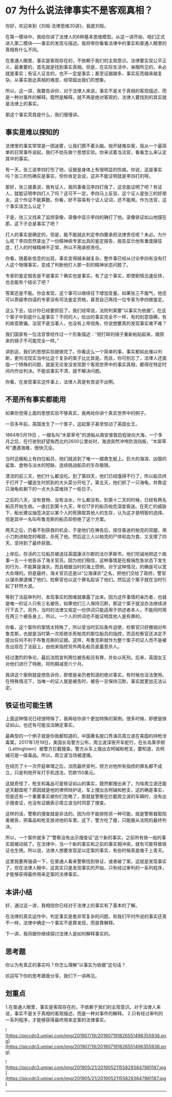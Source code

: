 # 07 为什么说法律事实不是客观真相？

你好，欢迎来到《刘晗·法律思维30讲》，我是刘晗。

在第一模块中，我给你讲了法律人的6种基本思维模型。从这一讲开始，咱们正式进入第二模块——事实的发现与描述。我将带你看看法律中的事实和普通人眼里的真相有什么不同。

在普通人眼里，事实是客观存在的，不依赖于我们的主观意识。法律要实现公平正义，最重要的，首先就是找到事实真相。但是，在实际生活中，亲眼所见的，未必就是事实；有证人证言的，也不一定是事实；甚至证据越多，事实反而越来越复杂。从事实抵达真相的难度，经常超出我们的想象。

所以，这一讲，我要告诉你，对于法律人来说，事实不是关于真相的客观描述，而是一种对事件的解释。既然是解释，就不再是绝对客观的，法律人要找到的其实就是法律上的事实。

那这个事实究竟是什么，我们慢慢讲。

## 事实是难以探知的

法律里的事实常常是一团迷雾，让我们摸不着头脑。抛开疑难杂案，我从一个最简单的日常事件说起，我们不妨先做个思想实验。你来试着当法官，看看怎么来认定其中的事实。

有一天，张三说李四打伤了他，证据是身体上有很明显的伤痕。你说，这是事实吗？张三的伤确实是事实，但你肯定会说，这并不能证明就是李四打的呀。

那好，张三接着说，我有证人，我同事看见李四打我了，这总能证明了吧？有证人，就能证明李四打人了吗？这可不一定，李四马上反驳，这个证人是张三的好朋友，这个作证不能算数。你看，好不容易有个证人证词，还不能用。作为法官，这个事实该怎么认定？

于是，张三又找来了监控录像，录像中显示李四的确打了他。录像铁证如山地摆在那，这下子总是事实了吧？

打人的事实是确定的，但是，能不能就此判定李四要承担法律责任呢？未必。为什么呢？李四忽然拿出了一份精神病专家出具的鉴定报告，报告显示他有重度躁狂症，打人的时候精神不正常，所以不用承担责任。

你看，随着新信息的出现，事实变得越来越复杂。整件事已经从讨论李四有没有打人这个物理事实，变成了判断他打人那一刻的精神状态问题了。

专家的鉴定报告是不是事实？确实也是事实。有了这个事实，即使剧情迅速反转，也总能有个结论了吧？

答案还是不能。你会发现，这个事可以继续往下增加变量。如果张三不服气，他还可以质疑李四请的专家没有司法鉴定资格，甚至自己再找一位专家为李四做鉴定。

这么下去，估计你已经要抓狂了。我们经常说，法院判案要“以事实为依据”。在这个案子中到底什么是事实？不同的人，给出的事实完全不一样，有的刻意隐瞒，有的故意欺骗，法官不是当事人，也没有上帝视角，你说想要真的发现事实难不难？

我们国家有一位法官曾经作过一个形象描述：“把打碎的镜子重新粘贴起来，跟原来的镜子不可能完全一样。”

讲到这，我们的思想实验就做完了。你看这么一个简单的事，事实都如此难以判断，更何况现实当中比这个复杂的案子比比皆是。而且，你可别忘了，法律人还面临一个特殊的问题，就是无论发没发现那个客观世界中的事实真相，都得在特定时间内作出判决。不能说事实不清，就不解决问题。

你看，在发现事实这件事上，法律人真是有苦说不出啊。

## 不是所有事实都能用

如果你觉得上面的思想实验不够真实，我再给你讲个真实世界中的例子。

一百多年前，英国发生了一个案子，这起案子甚至惊动了英国女王。

1884年5月19日 ，一艘名叫“木犀草号”的游船从南安普敦启程驶向大海，一个多月之后，在行驶到好望角西北约2600公里处时，海浪突然冲垮防浪挡板，“木犀草号”遭遇海难，很快沉没。

当时这艘船上有四位船员，他们就逃到了唯一一艘救生艇上。巨大的海浪、凶狠的鲨鱼、食物与淡水的短缺，连续挑战船员的生存极限。

漂流的前三天，他们什么都没吃。到了第四天，他们已经饿得不行了，所以船员终于打开了一罐逃生时抓到的大头菜分开吃了。第五天，他们抓了一只海龟，并靠这只海龟和剩下的一点大头菜维持了一些日子。

之后的八天，没有食物、没有淡水，什么都没有。到第十二天的时候，已经有两名船员开始生病。一直扛到第十九天，年仅17岁的船员帕克深度昏迷。在死亡的威胁下，船长建议抽签决定以某个人的死换取其他人的生存，认为这才是明智的选择。但是其中一名叫布鲁克斯的船员却拒绝了这个方案。

两天之后，仍看不到获救的机会，于是他们在祷告后，按住昏迷的帕克的双腿，用小刀刺进帕克的喉部，杀死了他。然后这三人以帕克的尸体和血为食，又支撑了四天，坚持到了最终获救。

上岸后，存活的三位船员被送往英国康沃尔郡的法尔茅斯市。他们坦诚地把这个故事一五一十地告诉了海关官员。因为他们相信，这种事情是在极端危急状态下发生的行为，不能算是谋杀。而且根据当时的海上惯例，对于这种情况，的确是可以宽大处理的。但是最终，海关官员还是以“公海谋杀”之名，把他们交给了政府，警官以谋杀罪逮捕了他们，检察官也以这个罪名起诉了他们。然后这个案子就在当时引起了轩然大波。

等到了法庭审判时，发现事实的困难就暴露了出来。因为这件事情的亲历者，也就是唯一的证人只有三名被告，如果他们三人保持沉默，那这个案子就没办法继续进行下去了。另外，当时的法律又规定一份供词只能适用于供述者本人，不能同时用在两三个被告身上，所以，一个人的供词也不能证明其他人是有罪的。

你看，这个案件的案情太特殊了，所以受当时实际条件迫使，检察官只好撤销对布鲁克斯，也就是当时第一次拒绝杀死帕克的那位船员的指控，而且检察官还决定不提出任何不利于布鲁克斯的证据。这样，布鲁克斯就作为整个案子的证人而不是被告出现在了法庭上，由他来指控另外两名船员是蓄意杀人。

经过激烈的争论，最后法院宣判两位被告船员有罪，并处以死刑。后来，英国女王对他们进行了特赦，将刑期减至六个月。

我讲这个案例就是想告诉你，即使是亲历者知道的绝对事实，有时候也没法使用。在特殊情况下，当唯一的证人就是被告时，被告一旦保持沉默，事实就更加无法认定。

## 铁证也可能生锈

上面这种情况已经很特殊了，我再给你讲个更加特殊的案例。很多时候，即便是铁证如山，也还有可能没法确定事实。

最典型的一个例子就是你我都知道的，中国著名脱口秀演员周立波在美国的持枪涉毒案。2017年1月19日，美国长岛警方公布，周立波深夜开车蛇行，在长岛莱亭顿（Lattingtown）被警方拦截搜查。警方从车上搜出古柯碱和枪支，要知道，古柯碱可是一级毒品。所以，周立波当场被逮捕。

在经历了十一次开庭审理之后，法院最终宣判，控方对他所有指控的罪名都不成立，只是判他开车打手机违法，罚款150美元。

这就奇怪了，枪支和毒品可是铁证如山的事实，既然都搜出来了，为啥周立波还能逆天翻盘呢？原因就是他的律师辩护说，车上搜出古柯碱和枪支，这的确是事实，但是还有一个重要事实被你们忽略了，那就是警察在拦截周立波的车辆时，没有出示搜查证，也没有证据表示周立波当时同意了搜查。

这样的话，警察的搜查就是非法的。因为你不能排除另一种可能，就是警察栽赃陷害被告，把毒品和枪支放进他的车里。这下，警方吃了瘪，只能服从法院的最终判决。

所以，一个案件就多了“警察没有出示搜查证”这个新的事实，之前所有铁一般的事实就被动摇了。在法律中，当一个新的事实和之前的事实相冲突，就有可能导致铁证也生锈。所以说，法律人想要发现足以定案的事实，有些时候真是难于上青天。

这里我要再强调一下，在普通人看来警察找到铁证，或者破了案，这就是发现事实了。但在法律人眼中，这其实只是发现事实的开始，只有经过审判的一系列程序，才能够获得最终用来定案的法律事实。

## 本讲小结

好，通过这一讲，我相信你已经对于法律上的事实有了基本的了解。

在法律的真实运作中，判定事实是套非常复杂的问题，和我们平时所说的事实还真不一样。法律中确定一个事实不是靠发现，而是靠解释。

下一讲，我将跟你继续探讨法律人是如何解释事实的。

## 思考题

你认为有真正的事实吗？你怎么理解“以事实为依据”这句话？

欢迎写下你的思考跟我分享，我们下一讲再见。

## 划重点

1.在普通人眼里，事实是客观存在的，不依赖于我们的主观意识。对于法律人来说，事实不是关于真相的客观描述，而是一种对事件的解释。
2.只有经过审判的一系列程序，才能够获得最终用来定案的法律事实。

![https://piccdn3.umiwi.com/img/201907/19/201907191826551496355936.png](https://piccdn3.umiwi.com/img/201907/19/201907191826551496355936.png)

![https://piccdn3.umiwi.com/img/201905/21/201905211558293847981187.jpg](https://piccdn3.umiwi.com/img/201905/21/201905211558293847981187.jpg)

---
